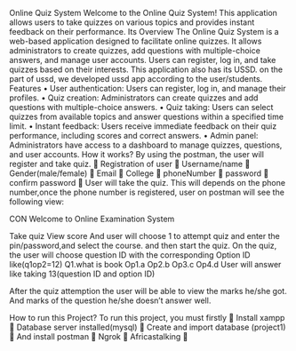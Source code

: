 Online Quiz System Welcome to the Online Quiz System! This application allows users to take quizzes on various topics and provides instant feedback on their performance. Its Overview The Online Quiz System is a web-based application designed to facilitate online quizzes. It allows administrators to create quizzes, add questions with multiple-choice answers, and manage user accounts. Users can register, log in, and take quizzes based on their interests. This application also has its USSD. on the part of ussd, we developed ussd app according to the user/students. Features • User authentication: Users can register, log in, and manage their profiles. • Quiz creation: Administrators can create quizzes and add questions with multiple-choice answers. • Quiz taking: Users can select quizzes from available topics and answer questions within a specified time limit. • Instant feedback: Users receive immediate feedback on their quiz performance, including scores and correct answers. • Admin panel: Administrators have access to a dashboard to manage quizzes, questions, and user accounts. How it works? By using the postman, the user will register and take quiz.  Registration of user  Username/name  Gender(male/female)  Email  College  phoneNumber  password  confirm password  User will take the quiz. This will depends on the phone number,once the phone number is registered, user on postman will see the following view:

CON Welcome to Online Examination System

Take quiz
View score And user will choose 1 to attempt quiz and enter the pin/password,and select the course. and then start the quiz.
On the quiz, the user will choose question ID with the corresponding Option ID like(q1op2=12) Q1.what is book Op1.a Op2.b Op3.c Op4.d User will answer like taking 13(question ID and option ID)

After the quiz attemption the user will be able to view the marks he/she got. And marks of the question he/she doesn’t answer well.

How to run this Project? To run this project, you must firstly  Install xampp  Database server installed(mysql)  Create and import database (project1)  And install postman  Ngrok  Africastalking 
